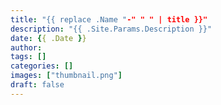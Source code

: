 ```yaml
---
title: "{{ replace .Name "-" " " | title }}"
description: "{{ .Site.Params.Description }}"
date: {{ .Date }}
author:
tags: []
categories: []
images: ["thumbnail.png"]
draft: false
---
```

